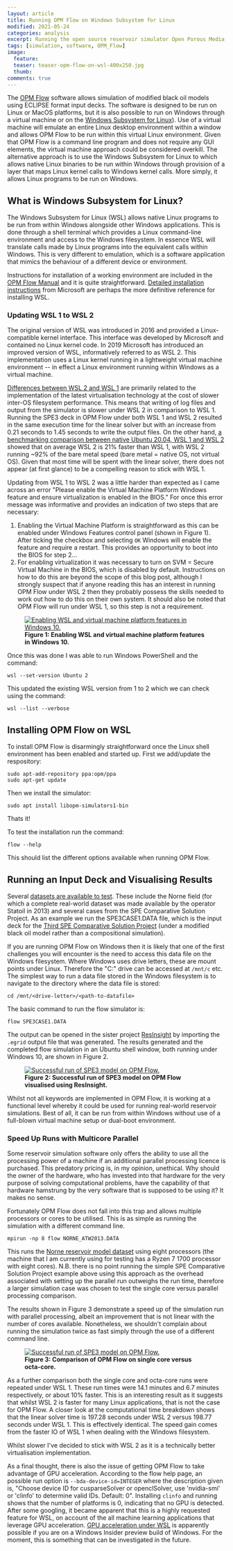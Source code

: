 ```yaml
---
layout: article
title: Running OPM Flow on Windows Subsystem for Linux
modified: 2021-05-24
categories: analysis
excerpt: Running the open source reservoir simulator Open Porous Media (OPM) Flow on the Windows subsystem for Linux.
tags: [simulation, software, OPM_Flow]
image:
  feature: 
  teaser: teaser-opm-flow-on-wsl-400x250.jpg
  thumb:
comments: true
---
```


The [OPM Flow](https://opm-project.org/) software allows simulation of modified black oil models using ECLIPSE format input decks. The software is designed to be run on Linux or MacOS platforms, but it is also possible to run on Windows through a virtual machine or on the [Windows Subsystem for Linux](https://docs.microsoft.com/en-us/windows/wsl/about)). Use of a virtual machine will emulate an entire Linux desktop environment within a window and allows OPM Flow to be run within this virtual Linux environment. Given that OPM Flow is a command line program and does not require any GUI elements, the virtual machine approach could be considered overkill. The alternative approach is to use the Windows Subsystem for Linux to which allows native Linux binaries to be run within Windows through provision of a layer that maps Linux kernel calls to Windows kernel calls. More simply, it allows Linux programs to be run on Windows.

## What is Windows Subsystem for Linux?

The Windows Subsystem for Linux (WSL) allows native Linux programs to be run from within Windows alongside other Windows applications. This is done through a shell terminal which provides a Linux command-line environment and access to the Windows filesystem. In essence WSL will translate calls made by Linux programs into the equivalent calls within Windows. This is very different to emulation, which is a software application that mimics the behaviour of a different device or environment.

Instructions for installation of a working environment are included in the [OPM Flow Manual](https://opm-project.org/?page_id=955) and it is quite straightforward. [Detailed installation instructions](https://docs.microsoft.com/en-us/windows/wsl/install-win10) from Microsoft are perhaps the more definitive reference for installing WSL.

### Updating WSL 1 to WSL 2

The original version of WSL was introduced in 2016 and provided a Linux-compatible kernel interface. This interface was developed by Microsoft and contained no Linux kernel code. In 2019 Microsoft has introduced an improved version of WSL, informatively referred to as WSL 2. This implementation uses a Linux kernel running in a lightweight virtual machine environment -- in effect a Linux environment running within Windows as a virtual machine.

[Differences between WSL 2 and WSL 1](https://docs.microsoft.com/en-us/windows/wsl/compare-versions) are primarily related to the implementation of the latest virtualisation technology at the cost of slower inter-OS filesystem performance. This means that writing of log files and output from the simulator is slower under WSL 2 in comparison to WSL 1. Running the SPE3 deck in OPM Flow under both WSL 1 and WSL 2 resulted in the same execution time for the linear solver but with an increase from 0.21 seconds to 1.45 seconds to write the output files. On the other hand, [a benchmarking comparison between native Ubuntu 20.04, WSL 1 and WSL 2](https://www.phoronix.com/scan.php?page=article&item=wsl-wsl2-tr3970x&num=1) showed that on average WSL 2 is 21% faster than WSL 1, with WSL 2 running ~92% of the bare metal speed (bare metal = native OS, not virtual OS). Given that most time will be spent with the linear solver, there does not appear (at first glance) to be a compelling reason to stick with WSL 1.

Updating from WSL 1 to WSL 2 was a little harder than expected as I came across an error "Please enable the Virtual Machine Platform Windows feature and ensure virtualization is enabled in the BIOS." For once this error message was informative and provides an indication of two steps that are necessary:

1. Enabling the Virtual Machine Platform is straightforward as this can be enabled under Windows Features control panel (shown in Figure 1). After ticking the checkbox and selecting `OK` Windows will enable the feature and require a restart. This provides an opportunity to boot into the BIOS for step 2...
2. For enabling virtualization it was necessary to turn on SVM = Secure Virtual Machine in the BIOS, which is disabled by default. Instructions on how to do this are beyond the scope of this blog post, although I strongly suspect that if anyone reading this has an interest in running OPM Flow under WSL 2 then they probably possess the skills needed to work out how to do this on their own system. It should also be noted that OPM Flow will run under WSL 1, so this step is not a requirement.

<figure>
	<a href="{{ site.url }}/images/Analysis/opm-flow-on-wsl2.png" data-lightbox="image-1" data-title="Enabling WSL and virtual machine platform features in Windows 10.">
		<img src="{{ site.url }}/images/Analysis/opm-flow-on-wsl2.png" alt="Enabling WSL and virtual machine platform features in Windows 10."/>
	</a>
	<figcaption><strong>Figure 1: Enabling WSL and virtual machine platform features in Windows 10.</strong></figcaption>
</figure>

Once this was done I was able to run Windows PowerShell and the command:

	wsl --set-version Ubuntu 2

This updated the existing WSL version from 1 to 2 which we can check using the command:

	wsl --list --verbose

## Installing OPM Flow on WSL

To install OPM Flow is disarmingly straightforward once the Linux shell environment has been enabled and started up. First we add/update the respository:

	sudo apt-add-repository ppa:opm/ppa
	sudo apt-get update

Then we install the simulator:

	sudo apt install libopm-simulators1-bin

Thats it!

To test the installation run the command:

	flow --help

This should list the different options available when running OPM Flow.

## Running an Input Deck and Visualising Results

Several [datasets are available to test](https://opm-project.org/?page_id=559). These include the Norne field (for which a complete real-world dataset was made available by the operator Statoil in 2013) and several cases from the SPE Comparative Solution Project. As an example we run the SPE3CASE1.DATA file, which is the input deck for the [Third SPE Comparative Solution Project](https://doi.org/10.2118/12278-PA) (under a modified black oil model rather than a compositional simulation).

If you are running OPM Flow on Windows then it is likely that one of the first challenges you will encounter is the need to access this data file on the Windows filesystem. Where Windows uses drive letters, these are mount points under Linux. Therefore the "C:" drive can be accessed at `/mnt/c` etc. The simplest way to run a data file stored in the Windows filesystem is to navigate to the directory where the data file is stored:

	cd /mnt/<drive-letter>/<path-to-datafile>

The basic command to run the flow simulator is:

	flow SPE3CASE1.DATA

The output can be opened in the sister project [ResInsight](https://resinsight.org/) by importing the `.egrid` output file that was generated. The results generated and the completed flow simulation in an Ubuntu shell window, both running under Windows 10, are shown in Figure 2.

<figure>
	<a href="{{ site.url }}/images/Analysis/opm-flow-on-wsl1.png" data-lightbox="image-2" data-title="Successful run of SPE3 model on OPM Flow visualised using ResInsight.">
		<img src="{{ site.url }}/images/Analysis/opm-flow-on-wsl1.png" alt="Successful run of SPE3 model on OPM Flow."/>
	</a>
	<figcaption><strong>Figure 2: Successful run of SPE3 model on OPM Flow visualised using ResInsight.</strong></figcaption>
</figure>

Whilst not all keywords are implemented in OPM Flow, it is working at a functional level whereby it could be used for running real-world reservoir simulations. Best of all, it can be run from within Windows without use of a full-blown virtual machine setup or dual-boot environment.

### Speed Up Runs with Multicore Parallel

Some reservoir simulation software only offers the ability to use all the processing power of a machine if an additional parallel processing licence is purchased. This predatory pricing is, in my opinion, unethical. Why should the owner of the hardware, who has invested into that hardware for the very purpose of solving computational problems, have the capability of that hardware hamstrung by the very software that is supposed to be using it? It makes no sense.

Fortunately OPM Flow does not fall into this trap and allows multiple processors or cores to be utilised. This is as simple as running the simulation with a different command line.

	mpirun -np 8 flow NORNE_ATW2013.DATA
	
This runs the [Norne reservoir model dataset](https://doi.org/10.2118/127538-MS) using eight processors (the machine that I am currently using for testing has a Ryzen 7 1700 processor with eight cores). N.B. there is no point running the simple SPE Comparative Solution Project example above using this approach as the overhead associated with setting up the parallel run outweighs the run time, therefore a larger simulation case was chosen to test the single core versus parallel processing comparison.

The results shown in Figure 3 demonstrate a speed up of the simulation run with parallel processing, albeit an improvement that is not linear with the number of cores available. Nonetheless, we shouldn't complain about running the simulation twice as fast simply through the use of a different command line.

<figure>
	<a href="{{ site.url }}/images/Analysis/opm-flow-on-wsl3.png" data-lightbox="image-3" data-title="Comparison of OPM Flow on single core versus octa-core.">
		<img src="{{ site.url }}/images/Analysis/opm-flow-on-wsl3.png" alt="Successful run of SPE3 model on OPM Flow."/>
	</a>
	<figcaption><strong>Figure 3: Comparison of OPM Flow on single core versus octa-core.</strong></figcaption>
</figure>

As a further comparison both the single core and octa-core runs were repeated under WSL 1. These run times were 14.1 minutes and 6.7 minutes respectively, or about 10% faster. This is an interesting result as it suggests that whilst WSL 2 is faster for many Linux applications, that is not the case for OPM Flow. A closer look at the computational time breakdown shows that the linear solver time is 197.28 seconds under WSL 2 versus 198.77 seconds under WSL 1. This is effectively identical. The speed gain comes from the faster IO of WSL 1 when dealing with the Windows filesystem.

Whilst slower I've decided to stick with WSL 2 as it is a technically better virtualisation implementation.

As a final thought, there is also the issue of getting OPM Flow to take advantage of GPU acceleration. According to the flow help page, an possible run option is `--bda-device-id=INTEGER` where the description given is, "Choose device ID for cusparseSolver or openclSolver, use 'nvidia-smi' or 'clinfo' to determine valid IDs. Default: 0". Installing `clinfo` and running shows that the number of platforms is 0, indicating that no GPU is detected. After some googling, it became apparent that this is a highly requested feature for WSL, on account of the all machine learning applications that leverage GPU acceleration. [GPU acceleration under WSL](https://docs.nvidia.com/cuda/wsl-user-guide/index.html) is apparently possible if you are on a Windows Insider preview build of Windows. For the moment, this is something that can be investigated in the future.